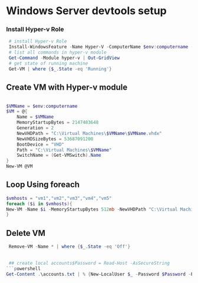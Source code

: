 # Windows Server devtools setup

### Install Hyper-v Role 

```powershell
 # install Hyper-v Role
 Install-WindowsFeature -Name Hyper-V -ComputerName $env:computername -IncludeManagementTools -Restart
 # list all commands in hyper-v module
 Get-Command -Module hyper-v | Out-GridView
 # get state of running machine
 Get-VM | where {$_.State -eq 'Running'}
 ```
 
 ## Create VM with Hyper-v module
 ```powershell

$VMName = $env:computername   
 $VM = @{
     Name = $VMName
     MemoryStartupBytes = 2147483648
     Generation = 2
     NewVHDPath = "C:\Virtual Machines\$VMName\$VMName.vhdx"
     NewVHDSizeBytes = 53687091200
     BootDevice = "VHD"
     Path = "C:\Virtual Machines\$VMName"
     SwitchName = (Get-VMSwitch).Name
 }
 New-VM @VM
 ```
## Loop Using foreach 
```powershell
$vmhosts = "vm1","vm2","vm3","vm4","vm5"
foreach ($i in $vmhosts){
New-VM -Name $i -MemoryStartupBytes 512mb -NewVHDPath "C:\Virtual Machines\$i.vhdx" -NewVHDSizeBytes 4GB
}               
```
 ## Delete VM
```powershell
 Remove-VM -Name * | where {$_.State -eq 'Off'}
 
 
 ## create local accounts$Password = Read-Host -AsSecureString
```powershell
Get-Content .\accounts.txt | % {New-LocalUser $_ -Password $Password -FullName $_ -Description "$_." }
 ```
 
 
 ```
